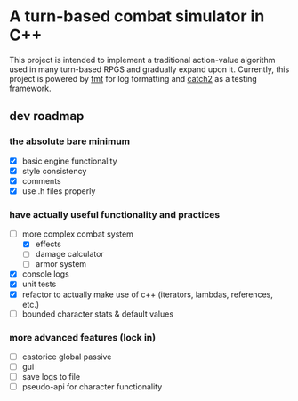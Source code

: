 # A turn-based combat simulator in C++
This project is intended to implement a traditional action-value algorithm used in many turn-based RPGS and gradually expand upon it. Currently, this project is powered by [fmt](https://github.com/fmtlib/fmt) for log formatting and [catch2](https://github.com/catchorg/Catch2) as a testing framework.

## dev roadmap

### the absolute bare minimum
- [X] basic engine functionality
- [X] style consistency
- [X] comments
- [X] use .h files properly

### have actually useful functionality and practices
- [ ] more complex combat system
	- [X] effects
	- [ ] damage calculator
	- [ ] armor system
- [X] console logs
- [X] unit tests
- [X] refactor to actually make use of c++ (iterators, lambdas, references, etc.)
- [ ] bounded character stats & default values

### more advanced features (lock in)
- [ ] castorice global passive
- [ ] gui
- [ ] save logs to file
- [ ] pseudo-api for character functionality
